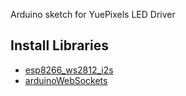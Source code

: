 Arduino sketch for YuePixels LED Driver

## Install Libraries 

* [esp8266_ws2812_i2s](https://github.com/volca/esp8266_ws2812_i2s)
* [arduinoWebSockets](https://github.com/Links2004/arduinoWebSockets)
